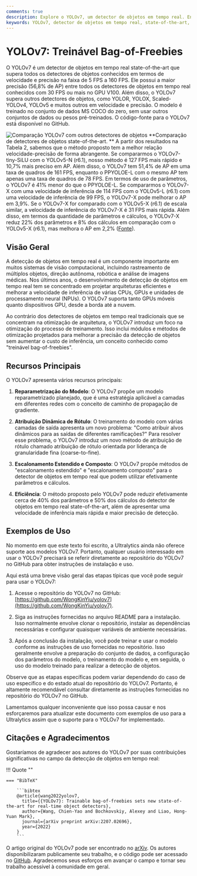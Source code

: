 ```yaml
---
comments: true
description: Explore o YOLOv7, um detector de objetos em tempo real. Entenda sua velocidade superior, impressionante precisão e foco exclusivo em otimização treinável de recursos gratuitos.
keywords: YOLOv7, detector de objetos em tempo real, state-of-the-art, Ultralytics, conjunto de dados MS COCO, reparametrização de modelo, atribuição dinâmica de rótulo, escalonamento estendido, escalonamento composto
---
```


# YOLOv7: Treinável Bag-of-Freebies

O YOLOv7 é um detector de objetos em tempo real state-of-the-art que supera todos os detectores de objetos conhecidos em termos de velocidade e precisão na faixa de 5 FPS a 160 FPS. Ele possui a maior precisão (56,8% de AP) entre todos os detectores de objetos em tempo real conhecidos com 30 FPS ou mais no GPU V100. Além disso, o YOLOv7 supera outros detectores de objetos, como YOLOR, YOLOX, Scaled-YOLOv4, YOLOv5 e muitos outros em velocidade e precisão. O modelo é treinado no conjunto de dados MS COCO do zero, sem usar outros conjuntos de dados ou pesos pré-treinados. O código-fonte para o YOLOv7 está disponível no GitHub.

![Comparação YOLOv7 com outros detectores de objetos](https://github.com/ultralytics/ultralytics/assets/26833433/5e1e0420-8122-4c79-b8d0-2860aa79af92)
**Comparação de detectores de objetos state-of-the-art.
** A partir dos resultados na Tabela 2, sabemos que o método proposto tem a melhor relação velocidade-precisão de forma abrangente. Se compararmos o YOLOv7-tiny-SiLU com o YOLOv5-N (r6.1), nosso método é 127 FPS mais rápido e 10,7% mais preciso em AP. Além disso, o YOLOv7 tem 51,4% de AP em uma taxa de quadros de 161 FPS, enquanto o PPYOLOE-L com o mesmo AP tem apenas uma taxa de quadros de 78 FPS. Em termos de uso de parâmetros, o YOLOv7 é 41% menor do que o PPYOLOE-L. Se compararmos o YOLOv7-X com uma velocidade de inferência de 114 FPS com o YOLOv5-L (r6.1) com uma velocidade de inferência de 99 FPS, o YOLOv7-X pode melhorar o AP em 3,9%. Se o YOLOv7-X for comparado com o YOLOv5-X (r6.1) de escala similar, a velocidade de inferência do YOLOv7-X é 31 FPS mais rápida. Além disso, em termos da quantidade de parâmetros e cálculos, o YOLOv7-X reduz 22% dos parâmetros e 8% dos cálculos em comparação com o YOLOv5-X (r6.1), mas melhora o AP em 2,2% ([Fonte](https://arxiv.org/pdf/2207.02696.pdf)).

## Visão Geral

A detecção de objetos em tempo real é um componente importante em muitos sistemas de visão computacional, incluindo rastreamento de múltiplos objetos, direção autônoma, robótica e análise de imagens médicas. Nos últimos anos, o desenvolvimento de detecção de objetos em tempo real tem se concentrado em projetar arquiteturas eficientes e melhorar a velocidade de inferência de várias CPUs, GPUs e unidades de processamento neural (NPUs). O YOLOv7 suporta tanto GPUs móveis quanto dispositivos GPU, desde a borda até a nuvem.

Ao contrário dos detectores de objetos em tempo real tradicionais que se concentram na otimização de arquitetura, o YOLOv7 introduz um foco na otimização do processo de treinamento. Isso inclui módulos e métodos de otimização projetados para melhorar a precisão da detecção de objetos sem aumentar o custo de inferência, um conceito conhecido como "treinável bag-of-freebies".

## Recursos Principais

O YOLOv7 apresenta vários recursos principais:

1. **Reparametrização do Modelo**: O YOLOv7 propõe um modelo reparametrizado planejado, que é uma estratégia aplicável a camadas em diferentes redes com o conceito de caminho de propagação de gradiente.

2. **Atribuição Dinâmica de Rótulo**: O treinamento do modelo com várias camadas de saída apresenta um novo problema: "Como atribuir alvos dinâmicos para as saídas de diferentes ramificações?" Para resolver esse problema, o YOLOv7 introduz um novo método de atribuição de rótulo chamado atribuição de rótulo orientada por liderança de granularidade fina (coarse-to-fine).

3. **Escalonamento Estendido e Composto**: O YOLOv7 propõe métodos de "escalonamento estendido" e "escalonamento composto" para o detector de objetos em tempo real que podem utilizar efetivamente parâmetros e cálculos.

4. **Eficiência**: O método proposto pelo YOLOv7 pode reduzir efetivamente cerca de 40% dos parâmetros e 50% dos cálculos do detector de objetos em tempo real state-of-the-art, além de apresentar uma velocidade de inferência mais rápida e maior precisão de detecção.

## Exemplos de Uso

No momento em que este texto foi escrito, a Ultralytics ainda não oferece suporte aos modelos YOLOv7. Portanto, qualquer usuário interessado em usar o YOLOv7 precisará se referir diretamente ao repositório do YOLOv7 no GitHub para obter instruções de instalação e uso.

Aqui está uma breve visão geral das etapas típicas que você pode seguir para usar o YOLOv7:

1. Acesse o repositório do YOLOv7 no GitHub: [https://github.com/WongKinYiu/yolov7](https://github.com/WongKinYiu/yolov7).

2. Siga as instruções fornecidas no arquivo README para a instalação. Isso normalmente envolve clonar o repositório, instalar as dependências necessárias e configurar quaisquer variáveis de ambiente necessárias.

3. Após a conclusão da instalação, você pode treinar e usar o modelo conforme as instruções de uso fornecidas no repositório. Isso geralmente envolve a preparação do conjunto de dados, a configuração dos parâmetros do modelo, o treinamento do modelo e, em seguida, o uso do modelo treinado para realizar a detecção de objetos.

Observe que as etapas específicas podem variar dependendo do caso de uso específico e do estado atual do repositório do YOLOv7. Portanto, é altamente recomendável consultar diretamente as instruções fornecidas no repositório do YOLOv7 no GitHub.

Lamentamos qualquer inconveniente que isso possa causar e nos esforçaremos para atualizar este documento com exemplos de uso para a Ultralytics assim que o suporte para o YOLOv7 for implementado.

## Citações e Agradecimentos

Gostaríamos de agradecer aos autores do YOLOv7 por suas contribuições significativas no campo da detecção de objetos em tempo real:

!!! Quote ""

    === "BibTeX"

        ```bibtex
        @article{wang2022yolov7,
          title={{YOLOv7}: Trainable bag-of-freebies sets new state-of-the-art for real-time object detectors},
          author={Wang, Chien-Yao and Bochkovskiy, Alexey and Liao, Hong-Yuan Mark},
          journal={arXiv preprint arXiv:2207.02696},
          year={2022}
        }
        ```

O artigo original do YOLOv7 pode ser encontrado no [arXiv](https://arxiv.org/pdf/2207.02696.pdf). Os autores disponibilizaram publicamente seu trabalho, e o código pode ser acessado no [GitHub](https://github.com/WongKinYiu/yolov7). Agradecemos seus esforços em avançar o campo e tornar seu trabalho acessível à comunidade em geral.
